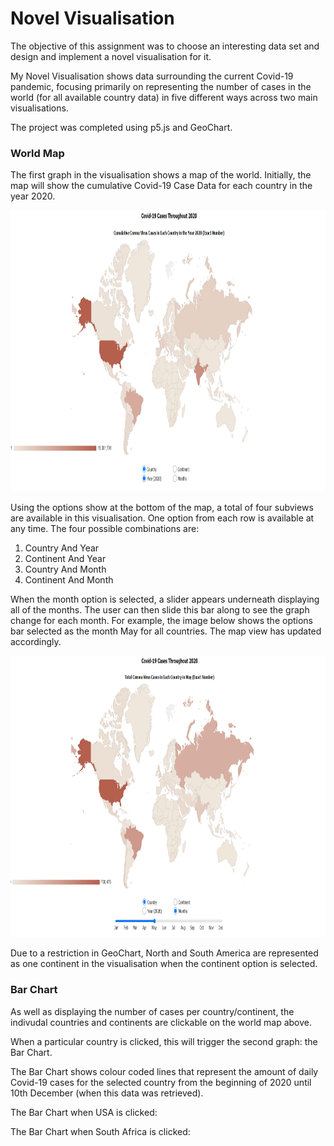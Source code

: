 # Novel Visualisation

The objective of this assignment was to choose an interesting data set and design and implement a novel visualisation for it.

My Novel Visualisation shows data surrounding the current Covid-19 pandemic, focusing primarily on representing the number of cases in the world (for all available country data) in five different ways across two main visualisations.

The project was completed using p5.js and GeoChart.

### World Map

The first graph in the visualisation shows a map of the world. Initially, the map will show the cumulative Covid-19 Case Data for each country in the year 2020. 

<p align="center">
  <img src="https://github.com/SineadGalbraith/Novel-Visualisation/blob/main/images/CountryAndYear.png" width="1000" height="450">
</p>

Using the options show at the bottom of the map, a total of four subviews are available in this visualisation. One option from each row is available at any time. The four possible combinations are:
 1. Country And Year
 2. Continent And Year
 3. Country And Month
 4. Continent And Month

When the month option is selected, a slider appears underneath displaying all of the months. The user can then slide this bar along to see the graph change for each month. For example, the image below shows the options bar selected as the month May for all countries. The map view has updated accordingly. 

<p align="center">
  <img src="https://github.com/SineadGalbraith/Novel-Visualisation/blob/main/images/OptionsBar.png" width="1000" height="450">
</p>

Due to a restriction in GeoChart, North and South America are represented as one continent in the visualisation when the continent option is selected.

### Bar Chart

As well as displaying the number of cases per country/continent, the indivudal countries and continents are clickable on the world map above. 

When a particular country is clicked, this will trigger the second graph: the Bar Chart. 

The Bar Chart shows colour coded lines that represent the amount of daily Covid-19 cases for the selected country from the beginning of 2020 until 10th December (when this data was retrieved). 

The Bar Chart when USA is clicked:


The Bar Chart when South Africa is clicked:
